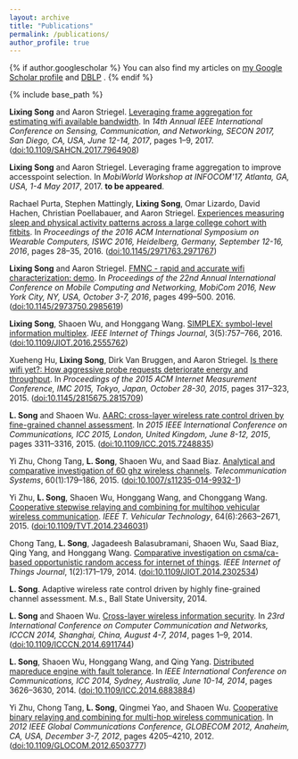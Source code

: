 ```yaml
---
layout: archive
title: "Publications"
permalink: /publications/
author_profile: true
---
```


{% if author.googlescholar %}
  You can also find my articles on <u><a href="{{author.googlescholar}}">my Google Scholar profile</a></u> and <u><a href="{{author.dblp}}">DBLP</a></u> .
{% endif %}

{% include base_path %}
<div class="bib2xhtml">

<!-- Authors: textbfLixing Song and Aaron Striegel -->

<!-- Authors: textbfLixing Song and Aaron Striegel -->
<p><a name="DBLP:conf/secon/SongS17"></a><strong><b>Lixing Song</b></strong> and
  Aaron Striegel.
<a href="https://doi.org/10.1109/SAHCN.2017.7964908">Leveraging frame
  aggregation for estimating wifi available bandwidth</a>.
In <cite>14th Annual IEEE International Conference on Sensing, Communication,
  and Networking, SECON 2017, San Diego, CA, USA, June 12-14, 2017</cite>,
  pages 1&ndash;9, 2017.
(<a href="http://dx.doi.org/10.1109/SAHCN.2017.7964908">doi:10.1109/SAHCN.2017.7964908</a>)</p>

<!-- Authors: textbfLixing Song and Aaron Striegel -->
<p><a name="infocom"></a><strong><b>Lixing Song</b></strong> and
  Aaron Striegel.
Leveraging frame aggregation to improve accesspoint selection.
In <cite>MobiWorld Workshop at INFOCOM'17, Atlanta, GA, USA, 1-4 May
  2017</cite>, 2017.
<b>to be appeared</b>.</p>

<!-- Authors: Rachael Purta and Stephen Mattingly and textbfLixing Song and
  Omar Lizardo and David Hachen and Christian Poellabauer and Aaron Striegel
  -->
<p><a name="DBLP:conf/iswc/PurtaMSLHPS16"></a>Rachael Purta, Stephen
  Mattingly, <strong><b>Lixing Song</b></strong>, Omar Lizardo,
  David Hachen, Christian Poellabauer, and
  Aaron Striegel.
<a href="http://doi.acm.org/10.1145/2971763.2971767">Experiences measuring
  sleep and physical activity patterns across a large college cohort with
  fitbits</a>.
In <cite>Proceedings of the 2016 ACM International Symposium on Wearable
  Computers, ISWC 2016, Heidelberg, Germany, September 12-16, 2016</cite>,
  pages 28&ndash;35, 2016.
(<a href="http://dx.doi.org/10.1145/2971763.2971767">doi:10.1145/2971763.2971767</a>)</p>


<!-- Authors: textbfLixing Song and Aaron Striegel -->
<p><a name="DBLP:demo/mobicom/SongS16"></a><strong><b>Lixing Song</b></strong> and
  Aaron Striegel.
<a href="http://doi.acm.org/10.1145/2973750.2985619">FMNC - rapid and
  accurate wifi characterization: demo</a>.
In <cite>Proceedings of the 22nd Annual International Conference on Mobile
  Computing and Networking, MobiCom 2016, New York City, NY, USA, October 3-7,
  2016</cite>, pages 499&ndash;500. 2016.
(<a href="http://dx.doi.org/10.1145/2973750.2985619">doi:10.1145/2973750.2985619</a>)</p>



<!-- Authors: textbfLixing Song and Shaoen Wu and Honggang Wang -->
<p><a name="DBLP:journals/iotj/SongWW16"></a><strong><b>Lixing Song</b></strong>, Shaoen
  Wu, and Honggang Wang.
<a href="http://dx.doi.org/10.1109/JIOT.2016.2555762">SIMPLEX: symbol-level
  information multiplex</a>.
<cite>IEEE Internet of Things Journal</cite>, 3(5):757&ndash;766, 2016.
(<a href="http://dx.doi.org/10.1109/JIOT.2016.2555762">doi:10.1109/JIOT.2016.2555762</a>)</p>

<!-- Authors: Xueheng Hu and textbfLixing Song and Dirk Van Bruggen and Aaron
  Striegel -->
<p><a name="DBLP:conf/imc/HuSBS15"></a>Xueheng Hu, <strong><b>Lixing
  Song</b></strong>, Dirk&nbsp;Van Bruggen, and Aaron Striegel.
<a href="http://doi.acm.org/10.1145/2815675.2815709">Is there wifi yet?: How
  aggressive probe requests deteriorate energy and throughput</a>.
In <cite>Proceedings of the 2015 ACM Internet Measurement Conference, IMC
  2015, Tokyo, Japan, October 28-30, 2015</cite>, pages 317&ndash;323, 2015.
(<a href="http://dx.doi.org/10.1145/2815675.2815709">doi:10.1145/2815675.2815709</a>)</p>

<!-- Authors: textbfL Song and Shaoen Wu -->
<p><a name="DBLP:conf/icc/SongW15"></a><b>L. Song</b> and Shaoen
  Wu.
<a href="http://dx.doi.org/10.1109/ICC.2015.7248835">AARC: cross-layer
  wireless rate control driven by fine-grained channel assessment</a>.
In <cite>2015 IEEE International Conference on Communications, ICC 2015,
  London, United Kingdom, June 8-12, 2015</cite>, pages 3311&ndash;3316, 2015.
(<a href="http://dx.doi.org/10.1109/ICC.2015.7248835">doi:10.1109/ICC.2015.7248835</a>)</p>

<!-- Authors: Yi Zhu and Chong Tang and textbfL Song and Shaoen Wu and Saad
  Biaz -->
<p><a name="DBLP:journals/telsys/Zhu0SWB15"></a>Yi&nbsp;Zhu, Chong Tang,
  <b>L. Song</b>, Shaoen Wu, and
  Saad Biaz.
<a href="http://dx.doi.org/10.1007/s11235-014-9932-1">Analytical and
  comparative investigation of 60 ghz wireless channels</a>.
<cite>Telecommunication Systems</cite>, 60(1):179&ndash;186, 2015.
(<a href="http://dx.doi.org/10.1007/s11235-014-9932-1">doi:10.1007/s11235-014-9932-1</a>)</p>

<!-- Authors: Yi Zhu and textbfL Song and Shaoen Wu and Honggang Wang and
  Chonggang Wang -->
<p><a name="DBLP:journals/tvt/ZhuSWWW15"></a>Yi&nbsp;Zhu, <b>L. Song</b>,
  Shaoen Wu, Honggang Wang, and
  Chonggang Wang.
<a href="http://dx.doi.org/10.1109/TVT.2014.2346031">Cooperative stepwise
  relaying and combining for multihop vehicular wireless communication</a>.
<cite>IEEE T. Vehicular Technology</cite>, 64(6):2663&ndash;2671, 2015.
(<a href="http://dx.doi.org/10.1109/TVT.2014.2346031">doi:10.1109/TVT.2014.2346031</a>)</p>

<!-- Authors: Chong Tang and textbfL Song and Jagadeesh Balasubramani and
  Shaoen Wu and Saad Biaz and Qing Yang and Honggang Wang -->
<p><a name="DBLP:journals/iotj/0001SBWBYW14"></a>Chong Tang, <b>L. Song</b>,
  Jagadeesh Balasubramani, Shaoen Wu,
  Saad Biaz, Qing Yang, and
  Honggang Wang.
<a href="http://dx.doi.org/10.1109/JIOT.2014.2302534">Comparative investigation
  on csma/ca-based opportunistic random access for internet of things</a>.
<cite>IEEE Internet of Things Journal</cite>, 1(2):171&ndash;179, 2014.
(<a href="http://dx.doi.org/10.1109/JIOT.2014.2302534">doi:10.1109/JIOT.2014.2302534</a>)</p>

<!-- Authors: textbfL Song -->
<p><a name="song2014adaptive"></a><b>L. Song</b>.
Adaptive wireless rate control driven by highly fine-grained channel
  assessment.
M.s., Ball State University, 2014.</p>

<!-- Authors: textbfL Song and Shaoen Wu -->
<p><a name="DBLP:conf/icccn/SongW14"></a><b>L. Song</b> and Shaoen
  Wu.
<a href="http://dx.doi.org/10.1109/ICCCN.2014.6911744">Cross-layer wireless
  information security</a>.
In <cite>23rd International Conference on Computer Communication and Networks,
  ICCCN 2014, Shanghai, China, August 4-7, 2014</cite>, pages 1&ndash;9, 2014.
(<a href="http://dx.doi.org/10.1109/ICCCN.2014.6911744">doi:10.1109/ICCCN.2014.6911744</a>)</p>

<!-- Authors: textbfL Song and Shaoen Wu and Honggang Wang and Qing Yang -->
<p><a name="DBLP:conf/icc/SongWWY14"></a><b>L. Song</b>, Shaoen Wu,
  Honggang Wang, and Qing Yang.
<a href="http://dx.doi.org/10.1109/ICC.2014.6883884">Distributed mapreduce
  engine with fault tolerance</a>.
In <cite>IEEE International Conference on Communications, ICC 2014, Sydney,
  Australia, June 10-14, 2014</cite>, pages 3626&ndash;3630, 2014.
(<a href="http://dx.doi.org/10.1109/ICC.2014.6883884">doi:10.1109/ICC.2014.6883884</a>)</p>

<!-- Authors: Yi Zhu and Chong Tang and textbfL Song and Qingmei Yao and Shaoen
  Wu -->
<p><a name="DBLP:conf/globecom/ZhuTSYW12"></a>Yi&nbsp;Zhu, Chong Tang,
  <b>L. Song</b>, Qingmei Yao, and
  Shaoen Wu.
<a href="http://dx.doi.org/10.1109/GLOCOM.2012.6503777">Cooperative binary
  relaying and combining for multi-hop wireless communication</a>.
In <cite>2012 IEEE Global Communications Conference, GLOBECOM 2012,
  Anaheim, CA, USA, December 3-7, 2012</cite>, pages 4205&ndash;4210, 2012.
(<a href="http://dx.doi.org/10.1109/GLOCOM.2012.6503777">doi:10.1109/GLOCOM.2012.6503777</a>)</p>

</div>
